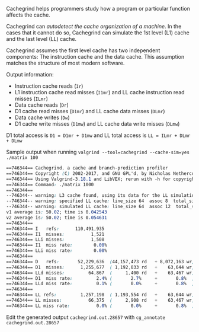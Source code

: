 Cachegrind helps programmers study how a program or particular function affects the cache.

Cachegrind can *autodetect the cache organization of a machine*. In the cases that it cannot do so, Cachegrind can simulate the 1st level (L1) cache and the last level (LL) cache.

Cachegrind assumes the first level cache has two independent components: The instruction cache and the data cache. This assumption matches the structure of most modern software.

Output information:

- Instruction cache reads (`Ir`)
- L1 instruction cache read misses (`I1mr`) and LL cache instruction read misses (`ILmr`)    
- Data cache reads (`Dr`)
- D1 cache read misses (`D1mr`) and LL cache data misses (`DLmr`)
- Data cache writes (`Dw`)
- D1 cache write misses (`D1mw`) and LL cache data write misses (`DLmw`)

D1 total access is `D1 = D1mr + D1mw` and LL total access is `LL = ILmr + DLmr + DLmw`

Sample output when running `valgrind --tool=cachegrind --cache-sim=yes ./matrix 100`

```css
==746344== Cachegrind, a cache and branch-prediction profiler
==746344== Copyright (C) 2002-2017, and GNU GPL'd, by Nicholas Nethercote et al.
==746344== Using Valgrind-3.18.1 and LibVEX; rerun with -h for copyright info
==746344== Command: ./matrix 1000
==746344== 
--746344-- warning: L3 cache found, using its data for the LL simulation.
--746344-- warning: specified LL cache: line_size 64  assoc 8  total_size 12,582,912
--746344-- warning: simulated LL cache: line_size 64  assoc 12  total_size 12,582,912
v1 average is: 50.02; time is 0.042543
v2 average is: 50.02; time is 0.054631
==746344== 
==746344== I   refs:      110,491,935
==746344== I1  misses:          1,521
==746344== LLi misses:          1,508
==746344== I1  miss rate:        0.00%
==746344== LLi miss rate:        0.00%
==746344== 
==746344== D   refs:       52,229,636  (44,157,473 rd   + 8,072,163 wr)
==746344== D1  misses:      1,255,677  ( 1,192,033 rd   +    63,644 wr)
==746344== LLd misses:         64,867  (     1,400 rd   +    63,467 wr)
==746344== D1  miss rate:         2.4% (       2.7%     +       0.8%  )
==746344== LLd miss rate:         0.1% (       0.0%     +       0.8%  )
==746344== 
==746344== LL refs:         1,257,198  ( 1,193,554 rd   +    63,644 wr)
==746344== LL misses:          66,375  (     2,908 rd   +    63,467 wr)
==746344== LL miss rate:          0.0% (       0.0%     +       0.8%  )

```

Edit the generated output `cachegrind.out.28657` with `cg_annotate cachegrind.out.28657`
